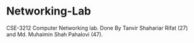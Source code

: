 # Networking-Lab

CSE-3212 Computer Networking lab. Done By Tanvir Shahariar Rifat (27) and Md. Muhaimin Shah Pahalovi (47).
